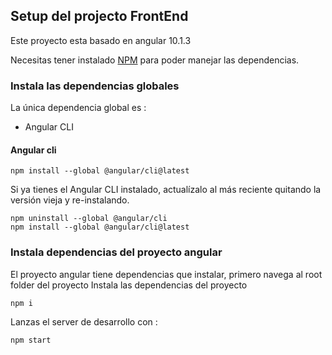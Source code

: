 ## Setup del projecto FrontEnd

Este proyecto esta basado en angular 10.1.3

Necesitas tener instalado [NPM](https://www.npmjs.com/get-npm) para poder manejar las dependencias.

### Instala las dependencias globales

La única dependencia global es :

- Angular CLI

#### Angular cli

	npm install --global @angular/cli@latest

  

Si ya tienes el Angular CLI instalado, actualízalo al más reciente quitando la versión vieja y re-instalando.

	npm uninstall --global @angular/cli
	npm install --global @angular/cli@latest

  
  

### Instala dependencias del proyecto angular

El proyecto angular tiene dependencias que instalar, primero navega al root folder del proyecto
Instala las dependencias del proyecto

	npm i 
  

Lanzas el server de desarrollo con :

	npm start